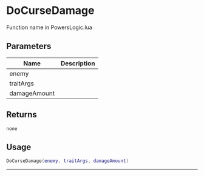 # DoCurseDamage

Function name in PowersLogic.lua

## Parameters

| Name         | Description |
| ------------ | ----------- |
| enemy        |             |
| traitArgs    |             |
| damageAmount |             |

## Returns

`none`

## Usage

```lua
DoCurseDamage(enemy, traitArgs, damageAmount)
```

---
